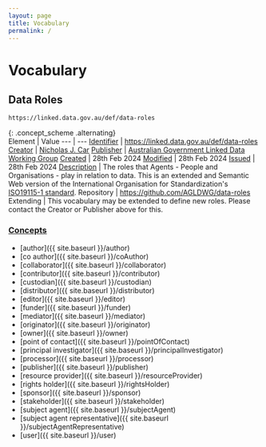 ```yaml
---
layout: page
title: Vocabulary
permalink: /
---
```

# Vocabulary

## Data Roles 

`https://linked.data.gov.au/def/data-roles`

{: .concept_scheme .alternating}  
Element | Value
--- | ---
[Identifier](https://www.dublincore.org/specifications/dublin-core/dcmi-terms/#http://purl.org/dc/terms/identifier) | <https://linked.data.gov.au/def/data-roles>
[Creator](https://www.dublincore.org/specifications/dublin-core/dcmi-terms/#http://purl.org/dc/terms/creator) | [Nicholas J. Car](http://orcid.org/0000-0002-8742-7730)
[Publisher](https://www.dublincore.org/specifications/dublin-core/dcmi-terms/#http://purl.org/dc/terms/publisher) | [Australian Government Linked Data Working Group](https://linked.data.gov.au)
[Created](https://www.dublincore.org/specifications/dublin-core/dcmi-terms/#http://purl.org/dc/terms/created) | 28th Feb 2024
[Modified](https://www.dublincore.org/specifications/dublin-core/dcmi-terms/#http://purl.org/dc/terms/modified) | 28th Feb 2024
[Issued](https://www.dublincore.org/specifications/dublin-core/dcmi-terms/#http://purl.org/dc/terms/issued) | 28th Feb 2024
[Description](https://www.dublincore.org/specifications/dublin-core/dcmi-terms/#http://purl.org/dc/terms/description) | The roles that Agents - People and Organisations - play in relation to data. This is an extended and Semantic Web version of the International Organisation for Standardization's [ISO19115-1 standard](https://www.iso.org/standard/53798.html).
Repository | <https://github.com/AGLDWG/data-roles>
Extending | This vocabulary may be extended to define new roles. Please contact the Creator or Publisher above for this.

### [Concepts](https://www.w3.org/TR/skos-reference/#concepts)

* [author]({{ site.baseurl }}/author)
* [co author]({{ site.baseurl }}/coAuthor)
* [collaborator]({{ site.baseurl }}/collaborator)
* [contributor]({{ site.baseurl }}/contributor)
* [custodian]({{ site.baseurl }}/custodian)
* [distributor]({{ site.baseurl }}/distributor)
* [editor]({{ site.baseurl }}/editor)
* [funder]({{ site.baseurl }}/funder)
* [mediator]({{ site.baseurl }}/mediator)
* [originator]({{ site.baseurl }}/originator)
* [owner]({{ site.baseurl }}/owner)
* [point of contact]({{ site.baseurl }}/pointOfContact)
* [principal investigator]({{ site.baseurl }}/principalInvestigator)
* [processor]({{ site.baseurl }}/processor)
* [publisher]({{ site.baseurl }}/publisher)
* [resource provider]({{ site.baseurl }}/resourceProvider)
* [rights holder]({{ site.baseurl }}/rightsHolder)
* [sponsor]({{ site.baseurl }}/sponsor)
* [stakeholder]({{ site.baseurl }}/stakeholder)
* [subject agent]({{ site.baseurl }}/subjectAgent)
* [subject agent representative]({{ site.baseurl }}/subjectAgentRepresentative)
* [user]({{ site.baseurl }}/user)

